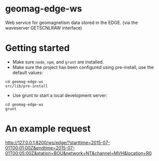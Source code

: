 geomag-edge-ws
==============

Web service for geomagnetism data stored in the EDGE.
(via the waveserver GETSCNLRAW interface)

# Getting started
- Make sure `node`, `npm`, and `grunt` are installed.
- Make sure the project has been configured using pre-install, use the default values:
```
cd geomag-edge-ws
src/lib/pre-install
```
- Use grunt to start a local development server:
```
cd geomag-edge-ws
grunt
```


# An example request
http://127.0.0.1:8200/ws/edge/?starttime=2015-07-01T00:01:00Z&endtime=2015-07-01T00:05:00Z&station=BOU&network=NT&channel=MVH&location=R0
